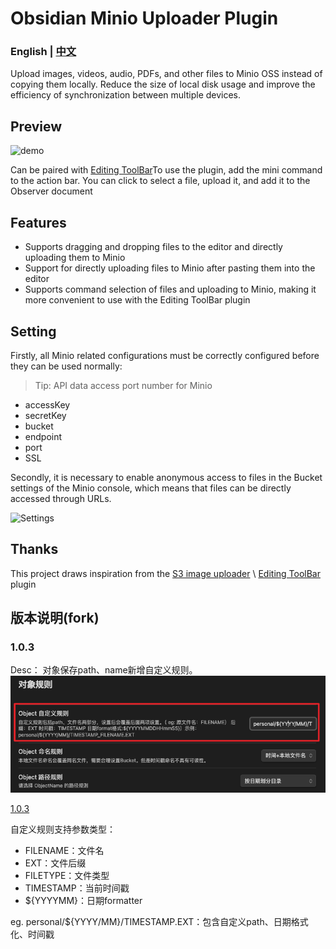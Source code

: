 # Obsidian Minio Uploader Plugin

### English | [中文](./README-zh.md)

Upload images, videos, audio, PDFs, and other files to Minio OSS instead of copying them locally. Reduce the size of local disk usage and improve the efficiency of synchronization between multiple devices.

## Preview

![demo](./minio-uploader-demo.gif)

Can be paired with [Editing ToolBar](https://github.com/PKM-er/obsidian-editing-toolbar)To use the plugin, add the mini command to the action bar. You can click to select a file, upload it, and add it to the Observer document

## Features

- Supports dragging and dropping files to the editor and directly uploading them to Minio
- Support for directly uploading files to Minio after pasting them into the editor
- Supports command selection of files and uploading to Minio, making it more convenient to use with the Editing ToolBar plugin

## Setting

Firstly, all Minio related configurations must be correctly configured before they can be used normally:

>Tip: API data access port number for Minio

- accessKey
- secretKey
- bucket
- endpoint
- port
- SSL

Secondly, it is necessary to enable anonymous access to files in the Bucket settings of the Minio console, which means that files can be directly accessed through URLs.

![Settings](./minio-bucket-setting.png)

## Thanks

This project draws inspiration from the [S3 image uploader](https://github.com/jvsteiner/s3-image-uploader) \ [Editing ToolBar](https://github.com/PKM-er/obsidian-editing-toolbar) plugin


## 版本说明(fork)

### 1.0.3 

Desc：
对象保存path、name新增自定义规则。
![custom-rules.png](./resources/custom-rules.png)

[1.0.3](./release/1.0.3/)

自定义规则支持参数类型：

- FILENAME：文件名
- EXT：文件后缀
- FILETYPE：文件类型
- TIMESTAMP：当前时间戳
- ${YYYYMM}：日期formatter

eg. personal/${YYYY/MM}/TIMESTAMP.EXT：包含自定义path、日期格式化、时间戳
